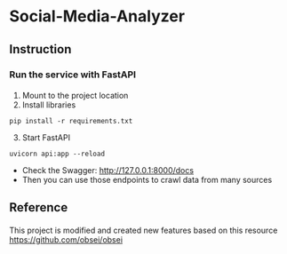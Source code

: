 # Social-Media-Analyzer
## Instruction
### Run the service with FastAPI
####
1. Mount to the project location
2. Install libraries
```
pip install -r requirements.txt
```
3. Start FastAPI
```
uvicorn api:app --reload
```
- Check the Swagger: http://127.0.0.1:8000/docs
- Then you can use those endpoints to crawl data from many sources 
####
## Reference
####
This project is modified and created new features based on this resource 
https://github.com/obsei/obsei
####
